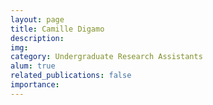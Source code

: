 ```yaml
---
layout: page
title: Camille Digamo
description:
img:
category: Undergraduate Research Assistants
alum: true
related_publications: false
importance:
---
```

